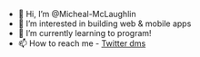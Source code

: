 - 👋 Hi, I’m @Micheal-McLaughlin
- 👀 I’m interested in building web & mobile apps
- 🌱 I’m currently learning to program! 
- 📫 How to reach me - [Twitter dms](https://twitter.com/micheal_mcl_)

<!---
Micheal-McLaughlin/Micheal-McLaughlin is a ✨ special ✨ repository because its `README.md` (this file) appears on your GitHub profile.
You can click the Preview link to take a look at your changes.
--->
